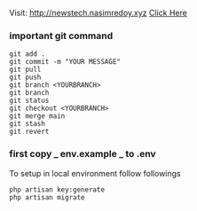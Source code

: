 Visit: http://newstech.nasimredoy.xyz  <a href="http://newstech.nasimredoy.xyz">Click Here</a>
### important git command

    git add .
    git commit -m "YOUR MESSAGE"
    git pull
    git push
    git branch <YOURBRANCH>
    git branch
    git status
    git checkout <YOURBRANCH>
    git merge main
    git stash
    git revert

### first copy _ env.example _ to .env

To setup in local environment follow followings

    php artisan key:generate
    php artisan migrate
